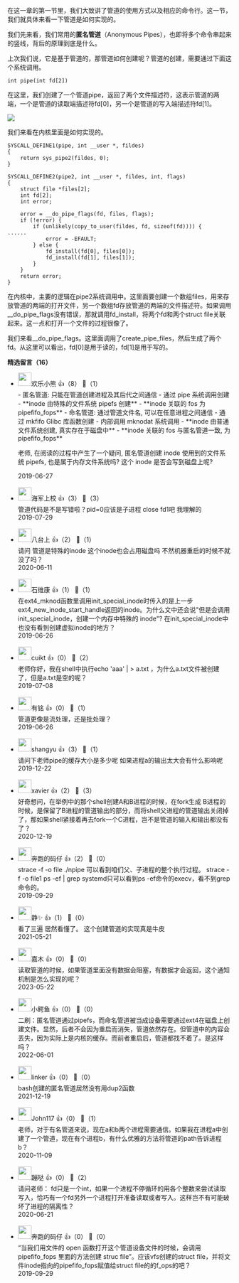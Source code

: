 在这一章的第一节里，我们大致讲了管道的使用方式以及相应的命令行。这一节，我们就具体来看一下管道是如何实现的。

我们先来看，我们常用的**匿名管道**（Anonymous Pipes），也即将多个命令串起来的竖线，背后的原理到底是什么。

上次我们说，它是基于管道的，那管道如何创建呢？管道的创建，需要通过下面这个系统调用。

```
int pipe(int fd[2])
```

在这里，我们创建了一个管道pipe，返回了两个文件描述符，这表示管道的两端，一个是管道的读取端描述符fd\[0]，另一个是管道的写入端描述符fd\[1]。

![](https://static001.geekbang.org/resource/image/8f/a7/8fa3144bf3a34ddf789884a75fa2d4a7.png?wh=823%2A817)

我们来看在内核里面是如何实现的。

```
SYSCALL_DEFINE1(pipe, int __user *, fildes)
{
	return sys_pipe2(fildes, 0);
}

SYSCALL_DEFINE2(pipe2, int __user *, fildes, int, flags)
{
	struct file *files[2];
	int fd[2];
	int error;

	error = __do_pipe_flags(fd, files, flags);
	if (!error) {
		if (unlikely(copy_to_user(fildes, fd, sizeof(fd)))) {
......
			error = -EFAULT;
		} else {
			fd_install(fd[0], files[0]);
			fd_install(fd[1], files[1]);
		}
	}
	return error;
}
```

在内核中，主要的逻辑在pipe2系统调用中。这里面要创建一个数组files，用来存放管道的两端的打开文件，另一个数组fd存放管道的两端的文件描述符。如果调用\_\_do\_pipe\_flags没有错误，那就调用fd\_install，将两个fd和两个struct file关联起来。这一点和打开一个文件的过程很像了。

我们来看\_\_do\_pipe\_flags。这里面调用了create\_pipe\_files，然后生成了两个fd。从这里可以看出，fd\[0]是用于读的，fd\[1]是用于写的。
<div><strong>精选留言（16）</strong></div><ul>
<li><img src="https://static001.geekbang.org/account/avatar/00/12/e8/fd/035f4c94.jpg" width="30px"><span>欢乐小熊</span> 👍（8） 💬（1）<div>- 匿名管道: 只能在管道创建进程及其后代之间通信
  - 通过 pipe 系统调用创建
  - **inode 由特殊的文件系统 pipefs 创建**
  - **inode 关联的 fos 为 pipefifo_fops**
- 命名管道: 通过管道文件名, 可以在任意进程之间通信
  - 通过 mkfifo Glibc 库函数创建
    - 内部调用 mknodat 系统调用
  - **inode 由普通文件系统创建, 真实存在于磁盘中**
  - **inode 关联的 fos 与匿名管道一致, 为 pipefifo_fops**

老师, 在阅读的过程中产生了一个疑问, 匿名管道创建 inode 使用到的文件系统 pipefs, 也是属于内存文件系统吗? 这个 inode 是否会写到磁盘上呢?</div>2019-06-27</li><br/><li><img src="https://static001.geekbang.org/account/avatar/00/10/d9/a2/afbc447c.jpg" width="30px"><span>海军上校</span> 👍（3） 💬（3）<div>管道代码是不是写错啦？pid=0应该是子进程 close fd1吧 我理解的</div>2019-07-29</li><br/><li><img src="https://static001.geekbang.org/account/avatar/00/15/3a/27/5d218272.jpg" width="30px"><span>八台上</span> 👍（2） 💬（1）<div>请问 管道是特殊的inode  这个inode也会占用磁盘吗   不然机器重启的时候不就没了吗？</div>2020-06-11</li><br/><li><img src="https://static001.geekbang.org/account/avatar/00/10/4a/2c/f8451d77.jpg" width="30px"><span>石维康</span> 👍（1） 💬（1）<div>在ext4_mknod函数里调用init_special_inode时传入的是上一步ext4_new_inode_start_handle返回的inode。为什么文中还会说&quot;但是会调用 init_special_inode，创建一个内存中特殊的 inode&quot;?
在init_special_inode中也没有看到创建虚拟inode的地方？</div>2019-06-26</li><br/><li><img src="https://static001.geekbang.org/account/avatar/00/12/f6/4e/0066303c.jpg" width="30px"><span>cuikt</span> 👍（0） 💬（2）<div>老师你好，我在shell中执行echo &#39;aaa&#39; | &gt; a.txt ，为什么a.txt文件被创建了，但是a.txt是空的呢？</div>2019-07-08</li><br/><li><img src="http://thirdwx.qlogo.cn/mmopen/vi_32/3XbCueYYVWTiclv8T5tFpwiblOxLphvSZxL4ujMdqVMibZnOiaFK2C5nKRGv407iaAsrI0CDICYVQJtiaITzkjfjbvrQ/132" width="30px"><span>有铭</span> 👍（0） 💬（1）<div>管道更像是流处理，还是批处理？</div>2019-06-26</li><br/><li><img src="https://static001.geekbang.org/account/avatar/00/0f/6e/bd/b83ad32d.jpg" width="30px"><span>shangyu</span> 👍（3） 💬（1）<div>请问下老师pipe的缓存大小是多少呢 如果进程a的输出太大会有什么影响呢</div>2019-12-22</li><br/><li><img src="https://static001.geekbang.org/account/avatar/00/1d/b4/78/47011c75.jpg" width="30px"><span>xavier</span> 👍（2） 💬（3）<div>好奇想问，在举例中的那个shell创建A和B进程的时候，在fork生成 B进程的时候，是保留了B进程的管道输出的部分，而将shell父进程的管道输出关闭掉了，那如果shell紧接着再去fork一个C进程，岂不是管道的输入和输出都没有了？</div>2020-12-19</li><br/><li><img src="https://static001.geekbang.org/account/avatar/00/18/90/8f/9c691a5f.jpg" width="30px"><span>奔跑的码仔</span> 👍（2） 💬（0）<div>strace -f -o file .&#47;npipe 可以看到咱们父、子进程的整个执行过程。
strace -f -o file1 ps -ef | grep systemd只可以看到ps -ef命令的execv，看不到grep命令的。</div>2019-09-29</li><br/><li><img src="https://static001.geekbang.org/account/avatar/00/19/4e/2d/06d3f9f5.jpg" width="30px"><span>静✨</span> 👍（1） 💬（0）<div>看了三遍 居然看懂了。
这个创建管道的实现真是牛皮</div>2021-05-21</li><br/><li><img src="https://static001.geekbang.org/account/avatar/00/14/1c/6f/3ea2a599.jpg" width="30px"><span>嘉木</span> 👍（0） 💬（0）<div>读取管道的时候，如果管道里面没有数据会阻塞，有数据才会返回，这个通知机制是怎么实现的呢？</div>2023-05-22</li><br/><li><img src="https://static001.geekbang.org/account/avatar/00/11/fd/08/c039f840.jpg" width="30px"><span>小鳄鱼</span> 👍（0） 💬（0）<div>二刷：匿名管道通过pipefs，而命名管道被当成设备需要通过ext4在磁盘上创建文件。显然，后者不会因为重启而消失，管道依然存在。但管道中的内容会丢失，因为实际上是内核的缓存。而前者重启后，管道都找不着了。是这样吗？</div>2022-06-01</li><br/><li><img src="https://static001.geekbang.org/account/avatar/00/1b/83/fb/621adceb.jpg" width="30px"><span>linker</span> 👍（0） 💬（0）<div>bash创建的匿名管道居然没有用dup2函数</div>2021-12-19</li><br/><li><img src="http://thirdwx.qlogo.cn/mmopen/vi_32/DYAIOgq83epTjkcZR0E7apmNbbLeAnlDePhUT6qJAwK6iasibLCckQTlEW9x5MEMa3HKrekZfTdkaJIpKFDHSFfA/132" width="30px"><span>John117</span> 👍（0） 💬（1）<div>老师，对于有名管道来说，现在a和b两个进程需要通信。如果我在进程a中创建了一个管道，现在有个进程b，有什么优雅的方法将管道的path告诉进程b？</div>2020-11-09</li><br/><li><img src="http://thirdwx.qlogo.cn/mmopen/vi_32/DYAIOgq83epcs6PibsP9vEXv4EibUw3bhQPUK04zRTOvfrvF08TwM67xPb1LBh2uRENHQwo2VqYfC5GhJmM7icxHA/132" width="30px"><span>蹦哒</span> 👍（0） 💬（2）<div>请问老师：
fd只是一个int，如果一个进程不停循环的用各个整数来尝试读取写入，恰巧有一个fd另外一个进程打开准备读取或者写入。这样岂不有可能破坏了进程的隔离性？</div>2020-06-21</li><br/><li><img src="https://static001.geekbang.org/account/avatar/00/18/90/8f/9c691a5f.jpg" width="30px"><span>奔跑的码仔</span> 👍（0） 💬（0）<div>“当我们用文件的 open 函数打开这个管道设备文件的时候，会调用 pipefifo_fops 里面的方法创建 struc file”。应该vfs创建的struct file，并将文件inode指向的pipefifo_fops赋值给struct file的的f_ops的吧？</div>2019-09-29</li><br/>
</ul>